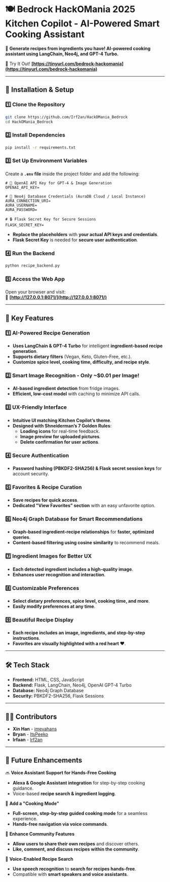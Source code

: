 # **🍽️ Bedrock HackOMania 2025 Kitchen Copilot - AI-Powered Smart Cooking Assistant**  
🚀 **Generate recipes from ingredients you have! AI-powered cooking assistant using LangChain, Neo4j, and GPT-4 Turbo.**  

🔗 Try It Out! **[https://tinyurl.com/bedrock-hackomania](https://tinyurl.com/bedrock-hackomania)**  

---

## **🔧 Installation & Setup**
### **1️⃣ Clone the Repository**
```bash
git clone https://github.com/Irf2an/HackOMania_Bedrock
cd HackOMania_Bedrock
```

### **2️⃣ Install Dependencies**
```bash
pip install -r requirements.txt
```

### **3️⃣ Set Up Environment Variables**
Create a **`.env` file** inside the project folder and add the following:  

```
# 🔑 OpenAI API Key for GPT-4 & Image Generation
OPENAI_API_KEY=

# 🔗 Neo4j Database Credentials (AuraDB Cloud / Local Instance)
AURA_CONNECTION_URI=
AURA_USERNAME=
AURA_PASSWORD=

# 🔒 Flask Secret Key for Secure Sessions
FLASK_SECRET_KEY=
```
- **Replace the placeholders** with **your actual API keys and credentials**.
- **Flask Secret Key** is needed for **secure user authentication**.

### **4️⃣ Run the Backend**
```bash
python recipe_backend.py
```

### **5️⃣ Access the Web App**
Open your browser and visit:  
🔗 **[http://127.0.0.1:8071/](http://127.0.0.1:8071/)**  

---

## **🌟 Key Features**
### **1️⃣ AI-Powered Recipe Generation**
- **Uses LangChain & GPT-4 Turbo** for intelligent **ingredient-based recipe generation**.
- **Supports dietary filters** (Vegan, Keto, Gluten-Free, etc.).
- **Customize spice level, cooking time, difficulty, and recipe style**.

### **2️⃣ Smart Image Recognition - Only ~$0.01 per Image!**
- **AI-based ingredient detection** from fridge images.
- **Efficient, low-cost model** with caching to minimize API calls.

### **3️⃣ UX-Friendly Interface**
- **Intuitive UI matching Kitchen Copilot’s theme**.
- **Designed with Shneiderman’s 7 Golden Rules**:
  - **Loading icons** for real-time feedback.
  - **Image preview for uploaded pictures**.
  - **Delete confirmation for user actions**.

### **4️⃣ Secure Authentication**
- **Password hashing (PBKDF2-SHA256) & Flask secret session keys** for account security.

### **5️⃣ Favorites & Recipe Curation**
- **Save recipes for quick access**.
- **Dedicated "View Favorites" section** with an easy unfavorite option.

### **6️⃣ Neo4j Graph Database for Smart Recommendations**
- **Graph-based ingredient-recipe relationships** for **faster, optimized queries**.
- **Content-based filtering using cosine similarity** to recommend meals.

### **7️⃣ Ingredient Images for Better UX**
- **Each detected ingredient includes a high-quality image**.
- **Enhances user recognition and interaction**.

### **8️⃣ Customizable Preferences**
- **Select dietary preferences, spice level, cooking time, and more**.
- **Easily modify preferences at any time**.

### **9️⃣ Beautiful Recipe Display**
- **Each recipe includes an image, ingredients, and step-by-step instructions**.
- **Favorites are visually highlighted with a red heart ❤️**.

---

## **🛠️ Tech Stack**
- **Frontend:** HTML, CSS, JavaScript  
- **Backend:** Flask, LangChain, Neo4j, OpenAI GPT-4 Turbo  
- **Database:** Neo4j Graph Database  
- **Security:** PBKDF2-SHA256, Flask Sessions  

---

## **👨‍💻 Contributors**
- **Xin Han** - [imevahans](https://github.com/imevahans)  
- **Bryan** - [ItsPeeko](https://github.com/ItsPeeko)  
- **Irfaan** - [Irf2an](https://github.com/Irf2an)  

---

## **🚀 Future Enhancements**
🔜 **Voice Assistant Support for Hands-Free Cooking**  
- **Alexa & Google Assistant integration** for step-by-step cooking guidance.  
- Voice-based **recipe search & ingredient logging**.

🔹 **Add a "Cooking Mode"**  
- **Full-screen, step-by-step guided cooking mode** for a seamless experience.  
- **Hands-free navigation via voice commands**.

🔹 **Enhance Community Features**  
- **Allow users to share their own recipes** and discover others.  
- **Like, comment, and discuss recipes within the community**.

🔹 **Voice-Enabled Recipe Search**  
- **Use speech recognition** to **search for recipes hands-free**.
- Compatible with **smart speakers and voice assistants**.